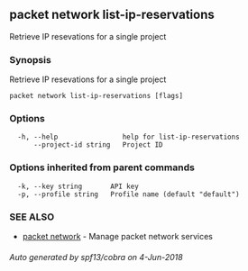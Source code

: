 ## packet network list-ip-reservations

Retrieve IP resevations for a single project

### Synopsis

Retrieve IP resevations for a single project

```
packet network list-ip-reservations [flags]
```

### Options

```
  -h, --help                help for list-ip-reservations
      --project-id string   Project ID
```

### Options inherited from parent commands

```
  -k, --key string       API key
  -p, --profile string   Profile name (default "default")
```

### SEE ALSO

* [packet network](packet_network.md)	 - Manage packet network services

###### Auto generated by spf13/cobra on 4-Jun-2018
